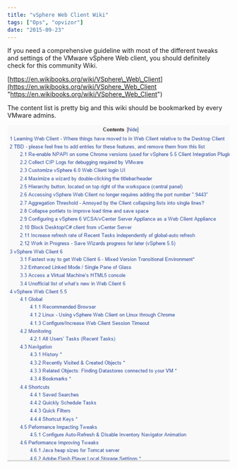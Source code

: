 ```yaml
---
title: "vSphere Web Client Wiki"
tags: ["Ops", "opvizor"]
date: "2015-09-23"
---
```


If you need a comprehensive guideline with most of the different tweaks and settings of the VMware vSphere Web client, you should definitely check for this community Wiki.

[https://en.wikibooks.org/wiki/VSphere\_Web\_Client](https://en.wikibooks.org/wiki/VSphere_Web_Client "https://en.wikibooks.org/wiki/VSphere_Web_Client")

The content list is pretty big and this wiki should be bookmarked by every VMware admins.

![Wiki vSphere Web Client](/images/blog/wpid-wiki.png)
